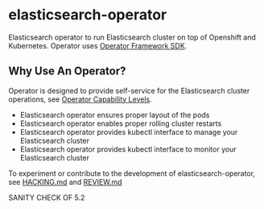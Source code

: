 # elasticsearch-operator

Elasticsearch operator to run Elasticsearch cluster on top of Openshift and Kubernetes.
Operator uses [Operator Framework SDK](https://github.com/operator-framework/operator-sdk).

## Why Use An Operator?

Operator is designed to provide self-service for the Elasticsearch cluster operations, see [Operator Capability Levels](https://sdk.operatorframework.io/docs/advanced-topics/operator-capabilities/operator-capabilities/).

- Elasticsearch operator ensures proper layout of the pods
- Elasticsearch operator enables proper rolling cluster restarts
- Elasticsearch operator provides kubectl interface to manage your Elasticsearch cluster
- Elasticsearch operator provides kubectl interface to monitor your Elasticsearch cluster

To experiment or contribute to the development of elasticsearch-operator, see [HACKING.md](./docs/HACKING.md) and [REVIEW.md](./docs/REVIEW.md)

SANITY CHECK OF 5.2
